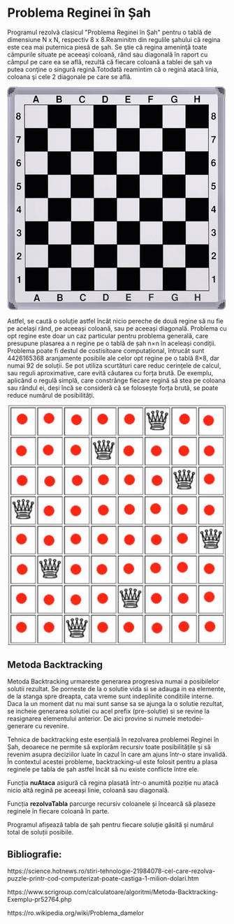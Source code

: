 <!DOCTYPE html>
<html>
<body>
<h1>Problema Reginei în Șah</h1>
<p>Programul rezolvă clasicul "Problema Reginei în Șah" pentru o tablă de dimensiune N x N, respectiv 8 x 8.Reaminitm din regulile şahului că regina este cea mai puternica piesă de şah. Se ştie că regina ameninţă toate câmpurile situate pe aceeaşi coloană, rând sau diagonală în raport cu câmpul pe care ea se află, rezultă că fiecare coloană a tablei de şah va putea conţine o singură regină.Totodată reamintim că o regină atacă linia, coloana şi cele 2 diagonale pe care se află.</p>
<img src="poze\tabla_sah.jpg"width="500">
<p>Astfel, se caută o soluție astfel încât nicio pereche de două regine să nu fie pe același rând, pe aceeași coloană, sau pe aceeași diagonală. Problema cu opt regine este doar un caz particular pentru problema generală, care presupune plasarea a n regine pe o tablă de șah n×n în aceleași condiții.
Problema poate fi destul de costisitoare computațional, întrucât sunt 4426165368 aranjamente posibile ale celor opt regine pe o tablă 8×8, dar numai 92 de soluții. Se pot utiliza scurtături care reduc cerințele de calcul, sau reguli aproximative, care evită căutarea cu forța brută. De exemplu, aplicând o regulă simplă, care constrânge fiecare regină să stea pe coloana sau rândul ei, deși încă se consideră că se folosește forța brută, se poate reduce numărul de posibilități.</p>
<img src="poze\8regine.jpg" width="500">
<h2>Metoda Backtracking</h2>
<p>Metoda Backtracking urmareste generarea progresiva numai a posibilelor solutii rezultat. Se porneste de la o solutie vida si se adauga in ea elemente, de la stanga spre dreapta, cata vreme sunt indeplinite conditiile interne. Daca la un moment dat nu mai sunt sanse sa se ajunga la o solutie rezultat, se incheie generarea solutiei cu acel prefix (pre-solutie) si se revine la reasignarea elementului anterior. De aici provine si numele metodei-generare cu revenire.</p>
<p>Tehnica de backtracking este esențială în rezolvarea problemei Reginei în Șah, deoarece ne permite să explorăm recursiv toate posibilitățile și să revenim asupra deciziilor luate în cazul în care am ajuns într-o stare invalidă. În contextul acestei probleme, backtracking-ul este folosit pentru a plasa reginele pe tabla de șah astfel încât să nu existe conflicte între ele.
<p>Funcția <b>nuAtaca</b> asigură că regina plasată într-o anumită poziție nu atacă nicio altă regină pe aceeași linie, coloană sau diagonală.</p>
<p>Funcția <b>rezolvaTabla</b> parcurge recursiv coloanele și încearcă să plaseze reginele în fiecare coloană în parte.</p>
<p>Programul afișează tabla de șah pentru fiecare soluție găsită și numărul total de soluții posibile.</p>
<h2>Bibliografie:</h2>
<p>https://science.hotnews.ro/stiri-tehnologie-21984078-cel-care-rezolva-puzzle-printr-cod-computerizat-poate-castiga-1-milion-dolari.htm</p>
<p>https://www.scrigroup.com/calculatoare/algoritmi/Metoda-Backtracking-Exemplu-pr52764.php</p>
<p>https://ro.wikipedia.org/wiki/Problema_damelor</p>
</body>
</html>